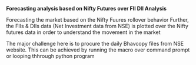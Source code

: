 **Forecasting analysis based on Nifty Futures over FII DII Analysis**

Forecasting the market based on the Nifty Fuures rollover behavior
Further, the FIIs & DIIs data (Net Investment data from NSE) is plotted over the Nifty futures data in order to understand the movement in the market


The major challenge here is to procure the daily Bhavcopy files from NSE website. This can be achieved by running the macro over command prompt or looping thhrough python program
